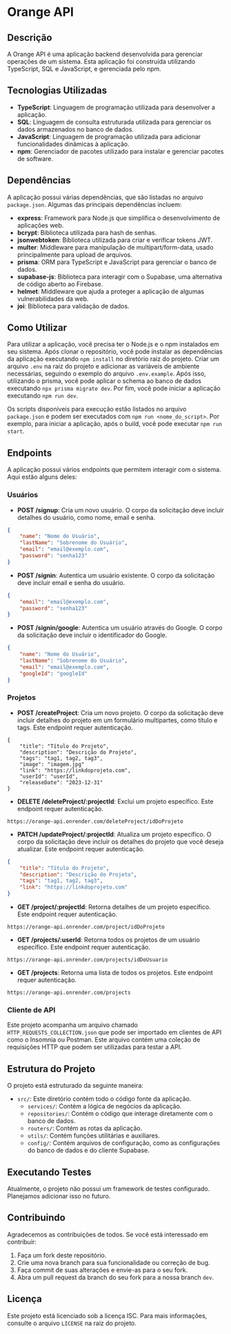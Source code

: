 # Orange API

## Descrição

A Orange API é uma aplicação backend desenvolvida para gerenciar operações de um sistema. Esta aplicação foi construída
utilizando TypeScript, SQL e JavaScript, e gerenciada pelo npm.

## Tecnologias Utilizadas

- **TypeScript**: Linguagem de programação utilizada para desenvolver a aplicação.
- **SQL**: Linguagem de consulta estruturada utilizada para gerenciar os dados armazenados no banco de dados.
- **JavaScript**: Linguagem de programação utilizada para adicionar funcionalidades dinâmicas à aplicação.
- **npm**: Gerenciador de pacotes utilizado para instalar e gerenciar pacotes de software.

## Dependências

A aplicação possui várias dependências, que são listadas no arquivo `package.json`. Algumas das principais dependências
incluem:

- **express**: Framework para Node.js que simplifica o desenvolvimento de aplicações web.
- **bcrypt**: Biblioteca utilizada para hash de senhas.
- **jsonwebtoken**: Biblioteca utilizada para criar e verificar tokens JWT.
- **multer**: Middleware para manipulação de multipart/form-data, usado principalmente para upload de arquivos.
- **prisma**: ORM para TypeScript e JavaScript para gerenciar o banco de dados.
- **supabase-js**: Biblioteca para interagir com o Supabase, uma alternativa de código aberto ao Firebase.
- **helmet**: Middleware que ajuda a proteger a aplicação de algumas vulnerabilidades da web.
- **joi**: Biblioteca para validação de dados.

## Como Utilizar

Para utilizar a aplicação, você precisa ter o Node.js e o npm instalados em seu sistema. Após clonar o repositório, você
pode instalar as dependências da aplicação executando `npm install` no diretório raiz do projeto. Criar um
arquivo `.env` na raiz do projeto e adicionar as variáveis de ambiente necessárias, seguindo o exemplo do
arquivo `.env.example`. Após isso, utilizando o prisma, você pode aplicar o schema ao banco de dados
executando `npx prisma migrate dev`. Por fim, você pode iniciar a aplicação executando `npm run dev`.

Os scripts disponíveis para execução estão listados no arquivo `package.json` e podem ser executados
com `npm run <nome_do_script>`. Por exemplo, para iniciar a aplicação, após o build, você pode executar `npm run start`.

## Endpoints

A aplicação possui vários endpoints que permitem interagir com o sistema. Aqui estão alguns deles:

### Usuários

- **POST /signup**: Cria um novo usuário. O corpo da solicitação deve incluir detalhes do usuário, como nome, email e
  senha.

```json
{
    "name": "Nome do Usuário",
    "lastName": "Sobrenome do Usuário",
    "email": "email@exemplo.com",
    "password": "senha123"
}
```

- **POST /signin**: Autentica um usuário existente. O corpo da solicitação deve incluir email e senha do usuário.

```json
{
    "email": "email@exemplo.com",
    "password": "senha123"
}
```

- **POST /signin/google**: Autentica um usuário através do Google. O corpo da solicitação deve incluir o identificador
  do Google.

```json
{
    "name": "Nome do Usuário",
    "lastName": "Sobrenome do Usuário",
    "email": "email@exemplo.com",
    "googleId": "googleId"
}
```

### Projetos

- **POST /createProject**: Cria um novo projeto. O corpo da solicitação deve incluir detalhes do projeto em um
  formulário multipartes, como título e tags. Este endpoint requer autenticação.

```{form-data}
{
    "title": "Título do Projeto",
    "description": "Descrição do Projeto",
    "tags": "tag1, tag2, tag3",
    "image": "imagem.jpg"
    "link": "https://linkdoprojeto.com",
    "userId": "userId",
    "releaseDate": "2023-12-31"
}
```

- **DELETE /deleteProject/:projectId**: Exclui um projeto específico. Este endpoint requer autenticação.

```http request
https://orange-api.onrender.com/deleteProject/idDoProjeto
```

- **PATCH /updateProject/:projectId**: Atualiza um projeto específico. O corpo da solicitação deve incluir os detalhes
  do projeto que você deseja atualizar. Este endpoint requer autenticação.

```json
{
    "title": "Título do Projeto",
    "description": "Descrição do Projeto",
    "tags": "tag1, tag2, tag3",
    "link": "https://linkdoprojeto.com"
}
```

- **GET /project/:projectId**: Retorna detalhes de um projeto específico. Este endpoint requer autenticação.

```http request
https://orange-api.onrender.com/project/idDoProjeto
```

- **GET /projects/:userId**: Retorna todos os projetos de um usuário específico. Este endpoint requer autenticação.

```http request
https://orange-api.onrender.com/projects/idDoUsuario
```

- **GET /projects**: Retorna uma lista de todos os projetos. Este endpoint requer autenticação.

```http request
https://orange-api.onrender.com/projects
```

### Cliente de API

Este projeto acompanha um arquivo chamado `HTTP_REQUESTS_COLLECTION.json` que pode ser importado em clientes de API como
o Insomnia ou Postman. Este arquivo contém uma coleção de requisições HTTP que podem ser utilizadas para testar a API.

## Estrutura do Projeto

O projeto está estruturado da seguinte maneira:

- `src/`: Este diretório contém todo o código fonte da aplicação.
    - `services/`: Contém a lógica de negócios da aplicação.
    - `repositories/`: Contém o código que interage diretamente com o banco de dados.
    - `routers/`: Contém as rotas da aplicação.
    - `utils/`: Contém funções utilitárias e auxiliares.
    - `config/`: Contém arquivos de configuração, como as configurações do banco de dados e do cliente Supabase.

## Executando Testes

Atualmente, o projeto não possui um framework de testes configurado. Planejamos adicionar isso no futuro.

## Contribuindo

Agradecemos as contribuições de todos. Se você está interessado em contribuir:

1. Faça um fork deste repositório.
2. Crie uma nova branch para sua funcionalidade ou correção de bug.
3. Faça commit de suas alterações e envie-as para o seu fork.
4. Abra um pull request da branch do seu fork para a nossa branch `dev`.

## Licença

Este projeto está licenciado sob a licença ISC. Para mais informações, consulte o arquivo `LICENSE` na raiz do projeto.
